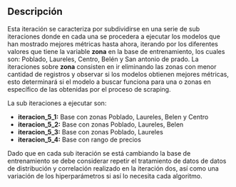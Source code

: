 ## Descripción

Esta iteración se caracteriza por subdividirse en una serie de sub iteraciones donde en cada una se procedera a ejecutar los modelos que han mostrado mejores métricas hasta ahora, iterando por los diferentes valores que tiene la variable __zona__ en la base de entrenamiento, los cuales son: Poblado, Laureles, Centro, Belén y San antonio de prado. La iteraciones sobre __zona__ consisten en ir eliminando las zonas con menor cantidad de registros y observar si los modelos obtienen mejores métricas, esto determinará si el modelo a buscar funciona para una o zonas en específico de las obtenidas por el proceso de scraping.

La sub iteraciones a ejecutar son:
- **iteracion_5_1:** Base con zonas Poblado, Laureles, Belen y Centro
- **iteracion_5_2:** Base con zonas Poblado, Laureles, Belen
- **iteracion_5_3:** Base con zonas Poblado, Laureles
- **iteracion_5_4:** Base con rango de precios

Dado que en cada sub iteración se está cambiando la base de entrenamiento se debe considerar repetir el tratamiento de datos de datos de distribución y correlación realizado en la iteración dos, así como una variación de los hiperparámetros si así lo necesita cada algoritmo.